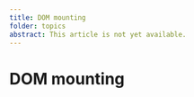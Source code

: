 ```yaml
---
title: DOM mounting
folder: topics
abstract: This article is not yet available.
---
```


# DOM mounting
